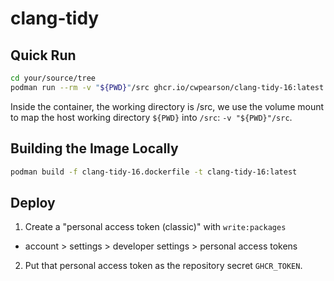 # clang-tidy

## Quick Run

```bash
cd your/source/tree
podman run --rm -v "${PWD}"/src ghcr.io/cwpearson/clang-tidy-16:latest clang-format ...
```

Inside the container, the working directory is /src, we use the volume mount to map the host working directory `${PWD}` into `/src`: `-v "${PWD}"/src`.

## Building the Image Locally

```bash
podman build -f clang-tidy-16.dockerfile -t clang-tidy-16:latest
```

## Deploy

1. Create a "personal access token (classic)" with `write:packages`
  * account > settings > developer settings > personal access tokens
2. Put that personal access token as the repository secret `GHCR_TOKEN`.
